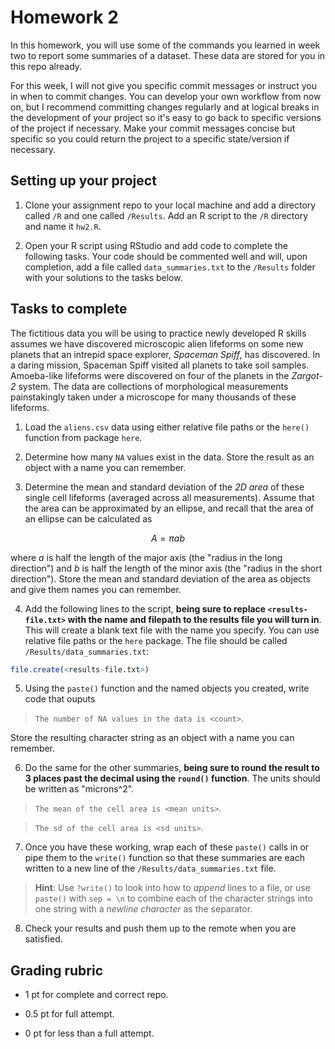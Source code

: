 # Homework 2

In this homework, you will use some of the commands you learned in week two to report some summaries of a dataset. These data are stored for you in this repo already.

For this week, I will not give you specific commit messages or instruct you in when to commit changes. You can develop your own workflow from now on, but I recommend committing changes regularly and at logical breaks in the development of your project so it's easy to go back to specific versions of the project if necessary. Make your commit messages concise but specific so you could return the project to a specific state/version if necessary.

## Setting up your project

1) Clone your assignment repo to your local machine and add a directory called `/R` and one called `/Results`. Add an R script to the `/R` directory and name it `hw2.R`.

2) Open your R script using RStudio and add code to complete the following tasks. Your code should be commented well and will, upon completion, add a file called `data_summaries.txt` to the `/Results` folder with your solutions to the tasks below.

## Tasks to complete

The fictitious data you will be using to practice newly developed R skills assumes we have discovered microscopic alien lifeforms on some new planets that an intrepid space explorer, *Spaceman Spiff*, has discovered. In a daring mission, Spaceman Spiff visited all planets to take soil samples. Amoeba-like lifeforms were discovered on four of the planets in the *Zargot-2* system. The data are collections of morphological measurements painstakingly taken under a microscope for many thousands of these lifeforms.

1) Load the `aliens.csv` data using either relative file paths or the `here()` function from package `here`.

2) Determine how many `NA` values exist in the data. Store the result as an object with a name you can remember.

3) Determine the mean and standard deviation of the *2D area* of these single cell lifeforms (averaged across all measurements). Assume that the area can be approximated by an ellipse, and recall that the area of an ellipse can be calculated as

$$
A = \pi ab
$$

  where $a$ is half the length of the major axis (the "radius in the long direction") and $b$ is half the length of the minor axis (the "radius in the short direction"). Store the mean and standard deviation of the area as objects and give them names you can remember.

4) Add the following lines to the script, **being sure to replace `<results-file.txt>` with the name and filepath to the results file you will turn in**. This will create a blank text file with the name you specify. You can use relative file paths or the `here` package. The file should be called `/Results/data_summaries.txt`:

```r
file.create(<results-file.txt>)
```

5) Using the `paste()` function and the named objects you created, write code that ouputs

> `The number of NA values in the data is <count>`.

  Store the resulting character string as an object with a name you can remember.

6) Do the same for the other summaries, **being sure to round the result to 3 places past the decimal using the `round()` function**. The units should be written as "microns^2".

> `The mean of the cell area is <mean units>`.

> `The sd of the cell area is <sd units>`.

7) Once you have these working, wrap each of these `paste()` calls in or pipe them to the `write()` function so that these summaries are each written to a new line of the `/Results/data_summaries.txt` file. 
> **Hint**: Use `?write()` to look into how to *append* lines to a file, or use `paste()` with `sep = \n` to combine each of the character strings into one string with a *newline character* as the separator.

8) Check your results and push them up to the remote when you are satisfied.

## Grading rubric

- 1 pt for complete and correct repo.

- 0.5 pt for full attempt.

- 0 pt for less than a full attempt.



